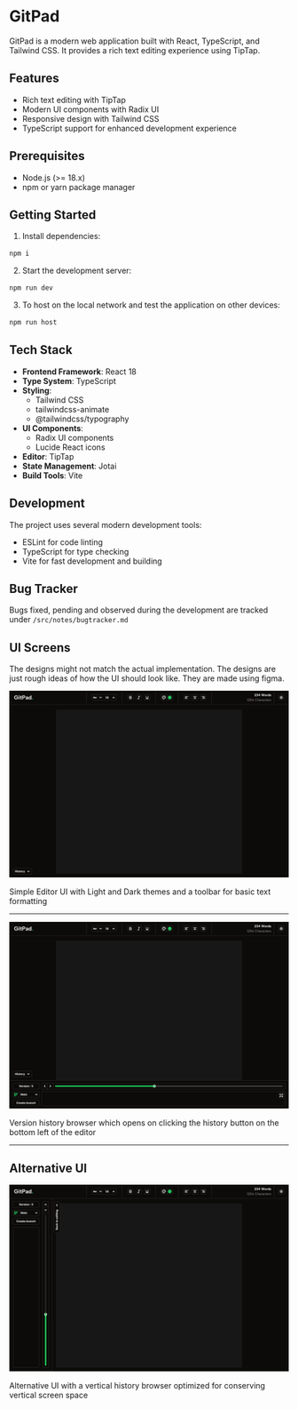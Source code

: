 # GitPad

GitPad is a modern web application built with React, TypeScript, and Tailwind CSS. It provides a rich text editing experience using TipTap.

## Features

- Rich text editing with TipTap
- Modern UI components with Radix UI
- Responsive design with Tailwind CSS
- TypeScript support for enhanced development experience

## Prerequisites

- Node.js (>= 18.x)
- npm or yarn package manager

## Getting Started

1. Install dependencies:

```bash
npm i
```

2. Start the development server:

```bash
npm run dev
```

3. To host on the local network and test the application on other devices:

```bash
npm run host
```

## Tech Stack

- **Frontend Framework**: React 18
- **Type System**: TypeScript
- **Styling**:
  - Tailwind CSS
  - tailwindcss-animate
  - @tailwindcss/typography
- **UI Components**:
  - Radix UI components
  - Lucide React icons
- **Editor**: TipTap
- **State Management**: Jotai
- **Build Tools**: Vite

## Development

The project uses several modern development tools:

- ESLint for code linting
- TypeScript for type checking
- Vite for fast development and building

## Bug Tracker

Bugs fixed, pending and observed during the development are tracked under `/src/notes/bugtracker.md`

## UI Screens

The designs might not match the actual implementation. The designs are just rough ideas of how the UI should look like. They are made using figma.

![History UI](./public/UIscreens/Version%20history%20closed.jpg)

Simple Editor UI with Light and Dark themes and a toolbar for basic text formatting

---

![History UI](./public/UIscreens/Version%20history%20open.jpg)

Version history browser which opens on clicking the history button on the bottom left of the editor

---

## Alternative UI

![Vertical History UI](./public/UIscreens/Vertical%20Version%20history%20open.jpg)

Alternative UI with a vertical history browser optimized for conserving vertical screen space
